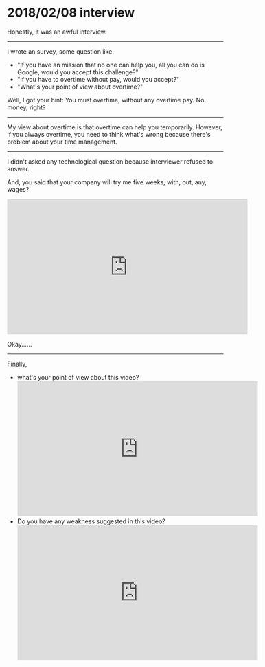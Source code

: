 # 2018/02/08 interview

Honestly, it was an awful interview.

-----

I wrote an survey, some question like:

* "If you have an mission that no one can help you, all you can do is Google, would you accept this challenge?"
* "If you have to overtime without pay, would you accept?"
* "What's your point of view about overtime?"

Well, I got your hint: You must overtime, without any overtime pay. 
No money, right?

-----

My view about overtime is that overtime can help you temporarily. However, if you always overtime, you need to think what's wrong because there's problem about your time management.

-----

I didn't asked any technological question because interviewer refused to answer.

And, you said that your company will try me five weeks, with, out, any, wages?

<iframe width="560" height="315" src="https://www.youtube.com/embed/6bQbtDY24Iw" frameborder="0" allow="autoplay; encrypted-media" allowfullscreen></iframe>

Okay......

-----

Finally,

* what's your point of view about this video? <br /> <iframe width="560" height="315" src="https://www.youtube.com/embed/omSdVC1bvlw" frameborder="0" allow="autoplay; encrypted-media" allowfullscreen></iframe>
* Do you have any weakness suggested in this video? <br /> <iframe width="560" height="315" src="https://www.youtube.com/embed/9Cc844CS8Bk" frameborder="0" allow="autoplay; encrypted-media" allowfullscreen></iframe>